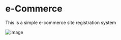 # e-Commerce
This is a simple e-commerce site registration system

![image](https://user-images.githubusercontent.com/70946655/117537326-d08c1380-b008-11eb-9781-464378ef8ee7.png)
